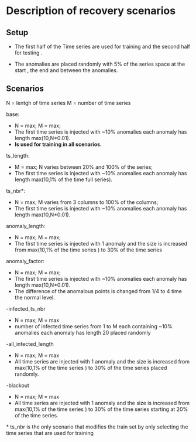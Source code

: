 # Description of recovery scenarios


## Setup
- The first half of the Time series are used for training 
and the second half for testing .

[comment]: <> (- when percentage or division is mentioned, the result is floored down to nearest integer.)
- The anomalies are placed randomly with 5% of the series space at the start , the end and between the anomalies.

## Scenarios
N = lentgh of time series 
M = number of time series


base:
- N = max; M = max;
- The first time series is injected with ~10% anomalies each anomaly has length max(10,N*0.01).
- **Is used for training in all scenarios.**

ts_length:
- M = max; N varies between 20% and 100% of the series;
- The first time series is injected with ~10% anomalies each anomaly has length max(10,1% of the time full series).

ts_nbr*:
- N = max; M  varies from 3 columns to 100% of the columns;
- The first time series is injected with ~10% anomalies each anomaly has length max(10,N*0.01).

anomaly_length:
- N = max; M = max;
- The first time series is injected with 1 anomaly and the size is increased from max(10,1% of the time series ) to 30% of the time series

anomaly_factor:
- N = max; M = max;
- The first time series is injected with ~10% anomalies each anomaly has length max(10,N*0.01).
- The difference of the anomalous points is changed from 1/4 to 4 time the normal level.

-infected_ts_nbr
- N = max; M = max
- number of infected time series from 1 to M  each containing ~10% anomalies each anomaly has length 20 placed randomly

-all_infected_length 
- N = max; M = max
- All time series are injected with 1 anomaly and the size is increased from max(10,1% of the time series ) to  30% of the time series placed randomly.

-blackout 
- N = max; M = max
- All time series are injected with 1 anomaly and the size is increased from max(10,1% of the time series ) to 30% of the time series starting at 20% of the time series.


\* ts_nbr is the only scenario that modifies the train set by only selecting the time series that are used for training
